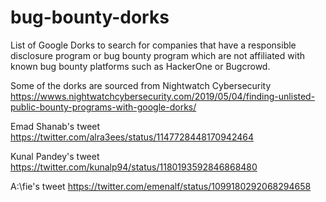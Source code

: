 # bug-bounty-dorks
List of Google Dorks to search for companies that have a responsible disclosure program or bug bounty program which are not affiliated with known bug bounty platforms such as HackerOne or Bugcrowd.

Some of the dorks are sourced from Nightwatch Cybersecurity https://wwws.nightwatchcybersecurity.com/2019/05/04/finding-unlisted-public-bounty-programs-with-google-dorks/

Emad Shanab's tweet https://twitter.com/alra3ees/status/1147728448170942464

Kunal Pandey's tweet https://twitter.com/kunalp94/status/1180193592846868480

A:\fie's tweet https://twitter.com/emenalf/status/1099180292068294658
